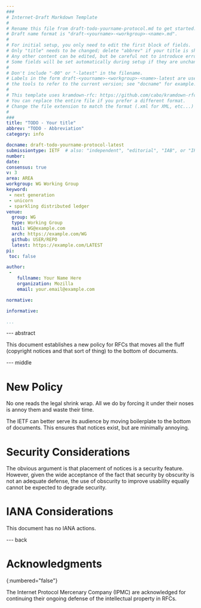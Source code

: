 ```yaml
---
###
# Internet-Draft Markdown Template
#
# Rename this file from draft-todo-yourname-protocol.md to get started.
# Draft name format is "draft-<yourname>-<workgroup>-<name>.md".
#
# For initial setup, you only need to edit the first block of fields.
# Only "title" needs to be changed; delete "abbrev" if your title is short.
# Any other content can be edited, but be careful not to introduce errors.
# Some fields will be set automatically during setup if they are unchanged.
#
# Don't include "-00" or "-latest" in the filename.
# Labels in the form draft-<yourname>-<workgroup>-<name>-latest are used by
# the tools to refer to the current version; see "docname" for example.
#
# This template uses kramdown-rfc: https://github.com/cabo/kramdown-rfc
# You can replace the entire file if you prefer a different format.
# Change the file extension to match the format (.xml for XML, etc...)
#
###
title: "TODO - Your title"
abbrev: "TODO - Abbreviation"
category: info

docname: draft-todo-yourname-protocol-latest
submissiontype: IETF  # also: "independent", "editorial", "IAB", or "IRTF"
number:
date:
consensus: true
v: 3
area: AREA
workgroup: WG Working Group
keyword:
 - next generation
 - unicorn
 - sparkling distributed ledger
venue:
  group: WG
  type: Working Group
  mail: WG@example.com
  arch: https://example.com/WG
  github: USER/REPO
  latest: https://example.com/LATEST
pi:
 toc: false

author:
 -
    fullname: Your Name Here
    organization: Mozilla
    email: your.email@example.com

normative:

informative:

...
```


--- abstract

This document establishes a new policy for RFCs that moves all the fluff
(copyright notices and that sort of thing)
to the bottom of documents.

--- middle

# New Policy

No one reads the legal shrink wrap.
All we do by forcing it under their noses is annoy them
and waste their time.

The IETF can better serve its audience
by moving boilerplate to the bottom of documents.
This ensures that notices exist,
but are minimally annoying.


# Security Considerations

The obvious argument is that placement of notices is a security feature.
However, given the wide acceptance of the fact that security by obscurity is not an adequate defense,
the use of obscurity to improve usability equally cannot be expected to degrade security.


# IANA Considerations

This document has no IANA actions.


--- back

# Acknowledgments
{:numbered="false"}

The Internet Protocol Mercenary Company (IPMC) are acknowledged
for continuing their ongoing defense of the intellectual property in RFCs.

